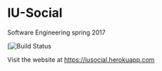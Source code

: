 # IU-Social
Software Engineering spring 2017 

[![Build Status](https://travis-ci.org/stephenpaul2727/IU-Social.svg?branch=master)

Visit the website at https://iusocial.herokuapp.com
